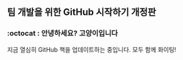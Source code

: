 ## 팀 개발을 위한 GitHub 시작하기 개정판

### :octocat : 안녕하세요? 고양이입니다

지금 열심히 GitHub 책을 업데이트하는 중입니다.
모두 함께 화이팅!
